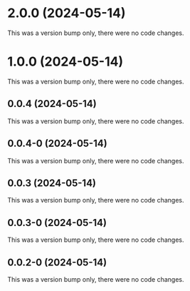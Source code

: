 # 2.0.0 (2024-05-14)

This was a version bump only, there were no code changes.

# 1.0.0 (2024-05-14)

This was a version bump only, there were no code changes.

## 0.0.4 (2024-05-14)

This was a version bump only, there were no code changes.

## 0.0.4-0 (2024-05-14)

This was a version bump only, there were no code changes.

## 0.0.3 (2024-05-14)

This was a version bump only, there were no code changes.

## 0.0.3-0 (2024-05-14)

This was a version bump only, there were no code changes.

## 0.0.2-0 (2024-05-14)

This was a version bump only, there were no code changes.